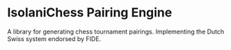 IsolaniChess Pairing Engine
===========================

A library for generating chess tournament pairings. Implementing the Dutch Swiss system endorsed by FIDE.
